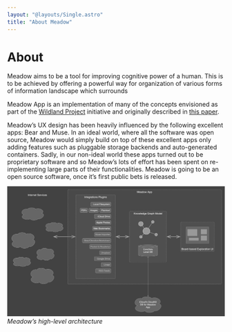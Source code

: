 ```yaml
---
layout: "@layouts/Single.astro"
title: "About Meadow"
---
```


# About

Meadow aims to be a tool for improving cognitive power of a human. This is to be achieved by offering a powerful way for organization of various forms of information landscape which surrounds

Meadow App is an implementation of many of the concepts envisioned as part of the [Wildland Project](https://wildland.io/) initiative and originally described in [this paper](https://golem.foundation/resources/documents/wildland-w2h.pdf).

Meadow’s UX design has been heavily influenced by the following excellent apps: Bear and Muse. In an ideal world, where all the software was open source, Meadow would simply build on top of these excellent apps only adding features such as pluggable storage backends and auto-generated containers. Sadly, in our non-ideal world these apps turned out to be proprietary software and so Meadow’s lots of effort has been spent on re-implementing large parts of their functionalities. Meadow is going to be an open source software, once it’s first public bets is released.

![Architecture](_architecture.png)
_Meadow’s high-level architecture_
